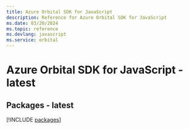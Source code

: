 ```yaml
---
title: Azure Orbital SDK for JavaScript
description: Reference for Azure Orbital SDK for JavaScript
ms.date: 03/20/2024
ms.topic: reference
ms.devlang: javascript
ms.service: orbital
---
```

# Azure Orbital SDK for JavaScript - latest
## Packages - latest
[!INCLUDE [packages](orbital-index.md)]